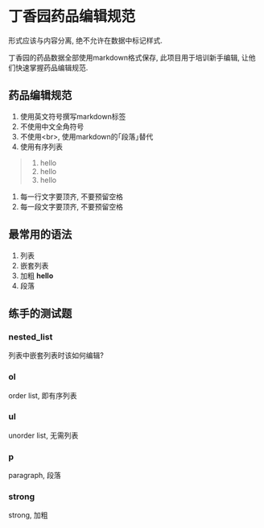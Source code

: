 # 丁香园药品编辑规范

形式应该与内容分离, 绝不允许在数据中标记样式. 

丁香园的药品数据全部使用markdown格式保存, 此项目用于培训新手编辑, 让他们快速掌握药品编辑规范. 

## 药品编辑规范


1. 使用英文符号撰写markdown标签
1. 不使用中文全角符号
1. 不使用\<br>, 使用markdown的｢段落｣替代
1. 使用有序列表
>1. hello 
>1. hello
>1. hello
1. 每一行文字要顶齐, 不要预留空格
1. 每一段文字要顶齐, 不要预留空格


## 最常用的语法

1. 列表
1. 嵌套列表
1. 加粗 **hello**
1. 段落
 




## 练手的测试题

### nested_list

列表中嵌套列表时该如何编辑? 

### ol

order list, 即有序列表

### ul

unorder list, 无需列表

### p

paragraph, 段落

### strong

strong, 加粗 